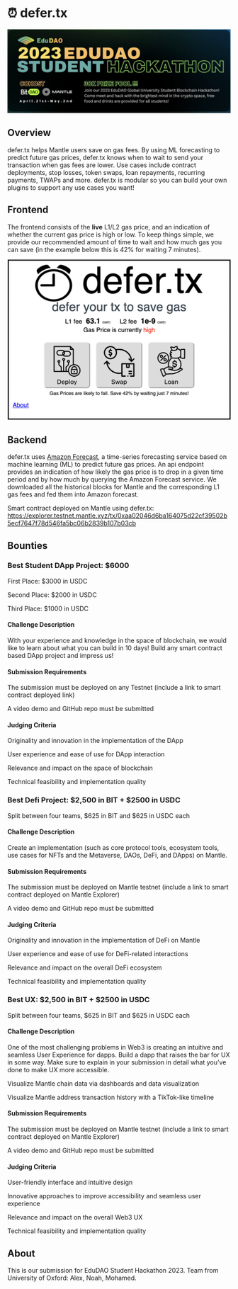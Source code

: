# ⏰ defer.tx

![EduDAO Student Hackathon Banner](./edudao-hackathon-23.png)

## Overview

defer.tx helps Mantle users save on gas fees. By using ML forecasting to predict future gas prices, defer.tx knows when to wait to send your transaction when gas fees are lower. Use cases include contract deployments, stop losses, token swaps, loan repayments, recurring payments, TWAPs and more. defer.tx is modular so you can build your own plugins to support any use cases you want!

## Frontend

The frontend consists of the **live** L1/L2 gas price, and an indication of whether the current gas price is high or low. To keep things simple, we provide our recommended amount of time to wait and how much gas you can save (in the example below this is 42% for waiting 7 minutes).

![UI](./ui.png)

## Backend

defer.tx uses [Amazon Forecast](https://docs.aws.amazon.com/forecast/latest/dg/what-is-forecast.html), a time-series forecasting service based on machine learning (ML) to predict future gas prices. An api endpoint provides an indication of how likely the gas price is to drop in a given time period and by how much by querying the Amazon Forecast service. We downloaded all the historical blocks for Mantle and the corresponding L1 gas fees and fed them into Amazon forecast.

Smart contract deployed on Mantle using defer.tx: https://explorer.testnet.mantle.xyz/tx/0xaa02046d6ba164075d22cf39502b5ecf7647f78d546fa5bc06b2839b107b03cb

## Bounties

### Best Student DApp Project: $6000

First Place: $3000 in USDC

Second Place: $2000 in USDC

Third Place: $1000 in USDC

#### Challenge Description

With your experience and knowledge in the space of blockchain, we would like to learn about what you can build in 10 days! Build any smart contract based DApp project and impress us!

#### Submission Requirements

The submission must be deployed on any Testnet (include a link to smart contract deployed link)

A video demo and GitHub repo must be submitted

#### Judging Criteria

Originality and innovation in the implementation of the DApp

User experience and ease of use for DApp interaction

Relevance and impact on the space of blockchain

Technical feasibility and implementation quality

### Best Defi Project: $2,500 in BIT + $2500 in USDC

Split between four teams, $625 in BIT and $625 in USDC each

#### Challenge Description

Create an implementation (such as core protocol tools, ecosystem tools, use cases for NFTs and the Metaverse, DAOs, DeFi, and DApps) on Mantle.

#### Submission Requirements

The submission must be deployed on Mantle testnet (include a link to smart contract deployed on Mantle Explorer)

A video demo and GitHub repo must be submitted

#### Judging Criteria

Originality and innovation in the implementation of DeFi on Mantle

User experience and ease of use for DeFi-related interactions

Relevance and impact on the overall DeFi ecosystem

Technical feasibility and implementation quality

### Best UX: $2,500 in BIT + $2500 in USDC

Split between four teams, $625 in BIT and $625 in USDC each

#### Challenge Description

One of the most challenging problems in Web3 is creating an intuitive and seamless User Experience for dapps. Build a dapp that raises the bar for UX in some way. Make sure to explain in your submission in detail what you’ve done to make UX more accessible.

Visualize Mantle chain data via dashboards and data visualization

Visualize Mantle address transaction history with a TikTok-like timeline

#### Submission Requirements

The submission must be deployed on Mantle testnet (include a link to smart contract deployed on Mantle Explorer)

A video demo and GitHub repo must be submitted

#### Judging Criteria

User-friendly interface and intuitive design

Innovative approaches to improve accessibility and seamless user experience

Relevance and impact on the overall Web3 UX

Technical feasibility and implementation quality

## About

This is our submission for EduDAO Student Hackathon 2023.
Team from University of Oxford: Alex, Noah, Mohamed.
